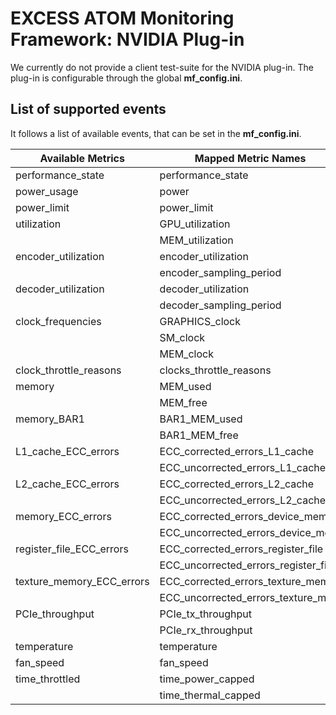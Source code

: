 # EXCESS ATOM Monitoring Framework: NVIDIA Plug-in

We currently do not provide a client test-suite for the NVIDIA plug-in. The
plug-in is configurable through the global **mf_config.ini**.


## List of supported events

It follows a list of available events, that can be set in the **mf_config.ini**.


| Available Metrics         | Mapped Metric Names                  | NVML Native Events       |
|---------------------------|--------------------------------------|--------------------------|
| performance_state         | performance_state                    |                          |
| power_usage               | power                                |                          |
| power_limit               | power_limit                          |                          |
| utilization               | GPU_utilization                      |                          |
|                           | MEM_utilization                      |                          |
| encoder_utilization       | encoder_utilization                  |                          |
|                           | encoder_sampling_period              |                          |
| decoder_utilization       | decoder_utilization                  |                          |
|                           | decoder_sampling_period              |                          |
| clock_frequencies         | GRAPHICS_clock                       | NVML_CLOCK_GRAPHICS      |
|                           | SM_clock                             | NVML_CLOCK_SM            |
|                           | MEM_clock                            | NVML_CLOCK_MEM           |
| clock_throttle_reasons    | clocks_throttle_reasons              |                          |
| memory                    | MEM_used                             |                          |
|                           | MEM_free                             |                          |
| memory_BAR1               | BAR1_MEM_used                        |                          |
|                           | BAR1_MEM_free                        |                          |
| L1_cache_ECC_errors       | ECC_corrected_errors_L1_cache        |                          |
|                           | ECC_uncorrected_errors_L1_cache      |                          |
| L2_cache_ECC_errors       | ECC_corrected_errors_L2_cache        |                          |
|                           | ECC_uncorrected_errors_L2_cache      |                          |
| memory_ECC_errors         | ECC_corrected_errors_device_mem      |                          |
|                           | ECC_uncorrected_errors_device_mem    |                          |
| register_file_ECC_errors  | ECC_corrected_errors_register_file   |                          |
|                           | ECC_uncorrected_errors_register_file |                          |
| texture_memory_ECC_errors | ECC_corrected_errors_texture_mem     |                          |
|                           | ECC_uncorrected_errors_texture_mem   |                          |
| PCIe_throughput           | PCIe_tx_throughput                   | NVML_PCIE_UTIL_TX_BYTES  |
|                           | PCIe_rx_throughput                   | NVML_PCIE_UTIL_RX_BYTES  |
| temperature               | temperature                          | NVML_TEMPERATURE_GPU     |
| fan_speed                 | fan_speed                            |                          |
| time_throttled            | time_power_capped                    | NVML_PERF_POLICY_POWER   |
|                           | time_thermal_capped                  | NVML_PERF_POLICY_THERMAL |